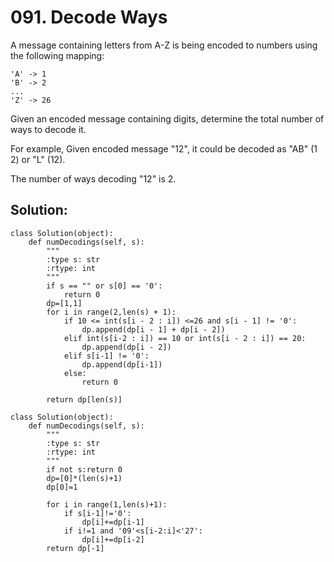 # 091. Decode Ways

A message containing letters from A-Z is being encoded to numbers using the following mapping:

    'A' -> 1
    'B' -> 2
    ...
    'Z' -> 26
Given an encoded message containing digits, determine the total number of ways to decode it.

For example,
Given encoded message "12", it could be decoded as "AB" (1 2) or "L" (12).

The number of ways decoding "12" is 2.

## Solution:

    class Solution(object):
        def numDecodings(self, s):
            """
            :type s: str
            :rtype: int
            """
            if s == "" or s[0] == '0':
                return 0
            dp=[1,1]
            for i in range(2,len(s) + 1):
                if 10 <= int(s[i - 2 : i]) <=26 and s[i - 1] != '0':
                    dp.append(dp[i - 1] + dp[i - 2])
                elif int(s[i-2 : i]) == 10 or int(s[i - 2 : i]) == 20:
                    dp.append(dp[i - 2])
                elif s[i-1] != '0':
                    dp.append(dp[i-1])
                else:
                    return 0
    
            return dp[len(s)]
```           
class Solution(object):
    def numDecodings(self, s):
        """
        :type s: str
        :rtype: int
        """
        if not s:return 0
        dp=[0]*(len(s)+1)
        dp[0]=1
        
        for i in range(1,len(s)+1):
            if s[i-1]!='0':
                dp[i]+=dp[i-1]
            if i!=1 and '09'<s[i-2:i]<'27':
                dp[i]+=dp[i-2]
        return dp[-1]
```